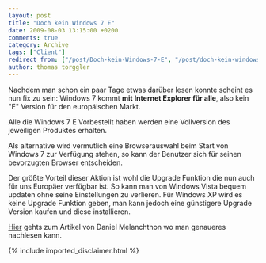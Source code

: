 ```yaml
---
layout: post
title: "Doch kein Windows 7 E"
date: 2009-08-03 13:15:00 +0200
comments: true
category: Archive
tags: ["Client"]
redirect_from: ["/post/Doch-kein-Windows-7-E", "/post/doch-kein-windows-7-e"]
author: thomas torggler
---
```

<!-- more -->
<p>Nachdem man schon ein paar Tage etwas dar&uuml;ber lesen konnte scheint es nun fix zu sein: Windows 7 kommt <strong>mit Internet Explorer f&uuml;r alle</strong>, also kein "E" Version f&uuml;r den europ&auml;ischen Markt.</p>
<p>Alle die&nbsp;Windows 7 E Vorbestellt haben werden eine Vollversion des jeweiligen Produktes erhalten.</p>
<p>Als alternative wird vermutlich eine Browserauswahl beim Start von Windows 7 zur Verf&uuml;gung stehen, so kann der Benutzer sich f&uuml;r seinen bevorzugten Browser entscheiden.</p>
<p>Der gr&ouml;&szlig;te Vorteil dieser Aktion ist wohl die Upgrade Funktion die nun auch f&uuml;r uns Europ&auml;er verf&uuml;gbar ist. So kann man von Windows Vista bequem updaten ohne seine Einstellungen zu verlieren. F&uuml;r Windows XP wird es keine Upgrade Funktion geben, man kann jedoch eine g&uuml;nstigere Upgrade Version kaufen und diese installieren.</p>
<p><a href="http://blogs.technet.com/dmelanchthon/archive/2009/08/01/windows-7-in-europa-mit-internet-explorer.aspx" target="_blank">Hier</a>&nbsp;gehts zum Artikel von Daniel Melanchthon wo man genaueres nachlesen kann.</p>
{% include imported_disclaimer.html %}
